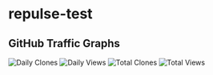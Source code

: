 # repulse-test
## GitHub Traffic Graphs

![Daily Clones](https://raw.githubusercontent.com/Zweih/repulse-test/traffic-graphs/daily_clones.png)
![Daily Views](https://raw.githubusercontent.com/Zweih/repulse-test/traffic-graphs/daily_views.png)
![Total Clones](https://raw.githubusercontent.com/Zweih/repulse-test/traffic-graphs/total_clones.png)
![Total Views](https://raw.githubusercontent.com/Zweih/repulse-test/traffic-graphs/total_views.png)
